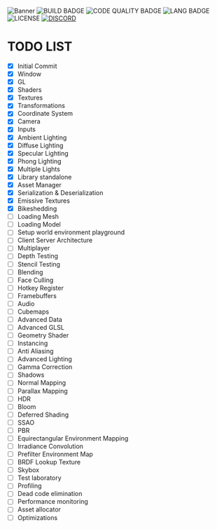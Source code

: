 ![Banner](https://i.ibb.co/2NrZYHm/revenantbanner.png)
![BUILD BADGE](https://img.shields.io/github/actions/workflow/status/AuracleTech/revenant/rust.yml?style=flat-square)
![CODE QUALITY BADGE](https://img.shields.io/codefactor/grade/github/AuracleTech/revenant?style=flat-square)
![LANG BADGE](https://img.shields.io/github/languages/top/AuracleTech/revenant?style=flat-square)
![LICENSE](https://img.shields.io/bower/l/bootstrap?style=flat-square)
[![DISCORD](https://img.shields.io/discord/1007774941120311377?label=discord&style=flat-square&cat=meow)](https://discord.gg/NtyaUfpCAj)

# TODO LIST

- [x] Initial Commit
- [x] Window
- [x] GL
- [x] Shaders
- [x] Textures
- [x] Transformations
- [x] Coordinate System
- [x] Camera
- [x] Inputs
- [x] Ambient Lighting
- [x] Diffuse Lighting
- [x] Specular Lighting
- [x] Phong Lighting
- [x] Multiple Lights
- [x] Library standalone
- [x] Asset Manager
- [x] Serialization & Deserialization
- [x] Emissive Textures
- [x] Bikeshedding
- [ ] Loading Mesh
- [ ] Loading Model
- [ ] Setup world environment playground
- [ ] Client Server Architecture
- [ ] Multiplayer
- [ ] Depth Testing
- [ ] Stencil Testing
- [ ] Blending
- [ ] Face Culling
- [ ] Hotkey Register
- [ ] Framebuffers
- [ ] Audio
- [ ] Cubemaps
- [ ] Advanced Data
- [ ] Advanced GLSL
- [ ] Geometry Shader
- [ ] Instancing
- [ ] Anti Aliasing
- [ ] Advanced Lighting
- [ ] Gamma Correction
- [ ] Shadows
- [ ] Normal Mapping
- [ ] Parallax Mapping
- [ ] HDR
- [ ] Bloom
- [ ] Deferred Shading
- [ ] SSAO
- [ ] PBR
- [ ] Equirectangular Environment Mapping
- [ ] Irradiance Convolution
- [ ] Prefilter Environment Map
- [ ] BRDF Lookup Texture
- [ ] Skybox
- [ ] Test laboratory
- [ ] Profiling
- [ ] Dead code elimination
- [ ] Performance monitoring
- [ ] Asset allocator
- [ ] Optimizations
